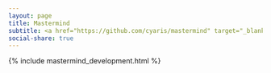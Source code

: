 ```yaml
---
layout: page
title: Mastermind
subtitle: <a href="https://github.com/cyaris/mastermind" target="_blank">Project Repository</a>
social-share: true
---
```


{% include mastermind_development.html %}
